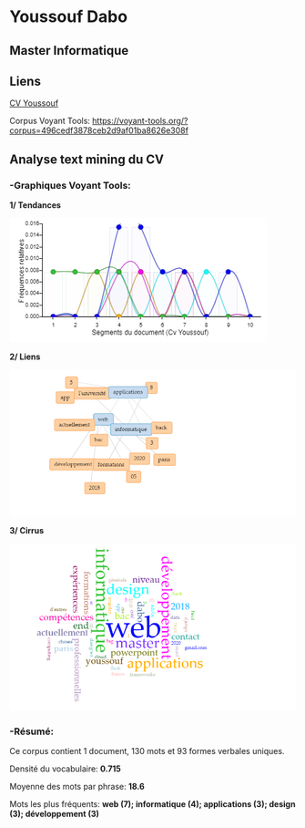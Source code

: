 # Youssouf Dabo
## Master Informatique

## Liens

[CV Youssouf](https://samszo.github.io/M1_INFO_20-21/Youssoufyouss/cv.html)

Corpus Voyant Tools: https://voyant-tools.org/?corpus=496cedf3878ceb2d9af01ba8626e308f

## Analyse text mining du CV

### -Graphiques Voyant Tools:

**1/ Tendances**

![alt Text](https://github.com/samszo/M1_INFO_20-21/blob/main/Youssoufyouss/images/ccc.png "Tendances Voyant Tools") 

**2/ Liens**

![alt Text](https://github.com/samszo/M1_INFO_20-21/blob/main/Youssoufyouss/images/ggg.png "Liens Voyant Tools")

**3/ Cirrus**

![alt Text](https://github.com/samszo/M1_INFO_20-21/blob/main/Youssoufyouss/images/jjj.png "Cirrus Voyant Tools")

### -Résumé:

Ce corpus contient 1 document, 130 mots et 93 formes verbales uniques.

Densité du vocabulaire: **0.715**

Moyenne des mots par phrase: **18.6**

Mots les plus fréquents: **web (7); informatique (4); applications (3); design (3); développement (3)**

